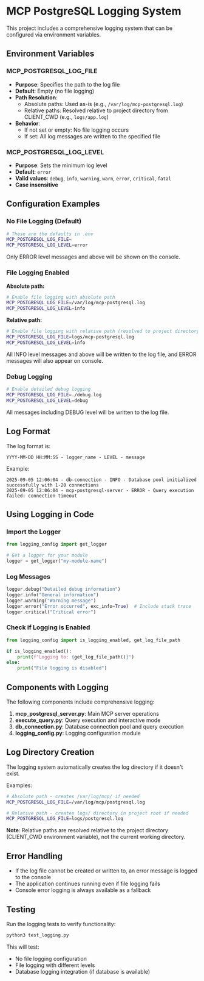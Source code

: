 # MCP PostgreSQL Logging System

This project includes a comprehensive logging system that can be configured via environment variables.

## Environment Variables

### MCP_POSTGRESQL_LOG_FILE
- **Purpose**: Specifies the path to the log file
- **Default**: Empty (no file logging)
- **Path Resolution**: 
  - Absolute paths: Used as-is (e.g., `/var/log/mcp-postgresql.log`)
  - Relative paths: Resolved relative to project directory from CLIENT_CWD (e.g., `logs/app.log`)
- **Behavior**: 
  - If not set or empty: No file logging occurs
  - If set: All log messages are written to the specified file

### MCP_POSTGRESQL_LOG_LEVEL
- **Purpose**: Sets the minimum log level
- **Default**: `error`
- **Valid values**: `debug`, `info`, `warning`, `warn`, `error`, `critical`, `fatal`
- **Case insensitive**

## Configuration Examples

### No File Logging (Default)
```bash
# These are the defaults in .env
MCP_POSTGRESQL_LOG_FILE=
MCP_POSTGRESQL_LOG_LEVEL=error
```

Only ERROR level messages and above will be shown on the console.

### File Logging Enabled

**Absolute path:**
```bash
# Enable file logging with absolute path
MCP_POSTGRESQL_LOG_FILE=/var/log/mcp-postgresql.log
MCP_POSTGRESQL_LOG_LEVEL=info
```

**Relative path:**
```bash
# Enable file logging with relative path (resolved to project directory)
MCP_POSTGRESQL_LOG_FILE=logs/mcp-postgresql.log
MCP_POSTGRESQL_LOG_LEVEL=info
```

All INFO level messages and above will be written to the log file, and ERROR messages will also appear on console.

### Debug Logging
```bash
# Enable detailed debug logging
MCP_POSTGRESQL_LOG_FILE=./debug.log
MCP_POSTGRESQL_LOG_LEVEL=debug
```

All messages including DEBUG level will be written to the log file.

## Log Format

The log format is:
```
YYYY-MM-DD HH:MM:SS - logger_name - LEVEL - message
```

Example:
```
2025-09-05 12:06:04 - db-connection - INFO - Database pool initialized successfully with 1-20 connections
2025-09-05 12:06:04 - mcp-postgresql-server - ERROR - Query execution failed: connection timeout
```

## Using Logging in Code

### Import the Logger
```python
from logging_config import get_logger

# Get a logger for your module
logger = get_logger("my-module-name")
```

### Log Messages
```python
logger.debug("Detailed debug information")
logger.info("General information")
logger.warning("Warning message")
logger.error("Error occurred", exc_info=True)  # Include stack trace
logger.critical("Critical error")
```

### Check if Logging is Enabled
```python
from logging_config import is_logging_enabled, get_log_file_path

if is_logging_enabled():
    print(f"Logging to: {get_log_file_path()}")
else:
    print("File logging is disabled")
```

## Components with Logging

The following components include comprehensive logging:

1. **mcp_postgresql_server.py**: Main MCP server operations
2. **execute_query.py**: Query execution and interactive mode
3. **db_connection.py**: Database connection pool and query execution
4. **logging_config.py**: Logging configuration module

## Log Directory Creation

The logging system automatically creates the log directory if it doesn't exist. 

Examples:
```bash
# Absolute path - creates /var/log/mcp/ if needed
MCP_POSTGRESQL_LOG_FILE=/var/log/mcp/postgresql.log

# Relative path - creates logs/ directory in project root if needed
MCP_POSTGRESQL_LOG_FILE=logs/postgresql.log
```

**Note**: Relative paths are resolved relative to the project directory (CLIENT_CWD environment variable), not the current working directory.

## Error Handling

- If the log file cannot be created or written to, an error message is logged to the console
- The application continues running even if file logging fails
- Console error logging is always available as a fallback

## Testing

Run the logging tests to verify functionality:
```bash
python3 test_logging.py
```

This will test:
- No file logging configuration
- File logging with different levels
- Database logging integration (if database is available)